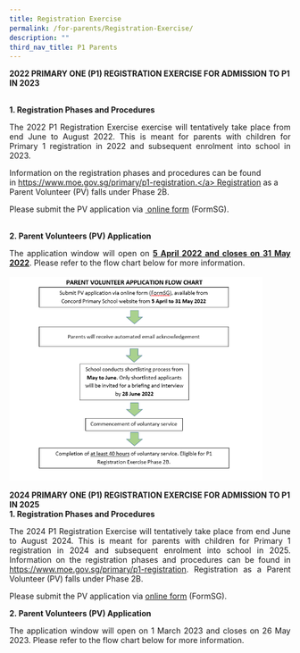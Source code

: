 ```yaml
---
title: Registration Exercise
permalink: /for-parents/Registration-Exercise/
description: ""
third_nav_title: P1 Parents
---
```

<b>2022 PRIMARY ONE (P1) REGISTRATION EXERCISE FOR ADMISSION TO P1 IN 2023</b>

  
<br>
<b>1. Registration Phases and Procedures</b>

<p style="text-align:justify">The 2022 P1 Registration Exercise exercise will tentatively take place from end June to August 2022. This is meant for parents with children for Primary 1 registration in 2022 and subsequent enrolment into school in 2023.

Information on the registration phases and procedures can be found in <a href="https://www.moe.gov.sg/primary/p1-registration" target="_blank" rel="noopener noreferrer">https://www.moe.gov.sg/primary/p1-registration.</a> Registration as a Parent Volunteer (PV) falls under Phase 2B.

Please submit the PV application via <a href="https://form.gov.sg/5e4dd3c087faa30011fc6bf4" target="_blank" rel="noopener noreferrer"> online form</a> (FormSG).

  
<br>
<b>2. Parent Volunteers (PV) Application</b>

<p style="text-align:justify">The application window will open on <b><u>5 April 2022 and closes on 31 May 2022</u></b>. Please refer to the flow chart below for more information.
<br><br>
<img style="width:90%" src="/images/PV Application Flowchart.png"><br>
	

<b>2024 PRIMARY ONE (P1) REGISTRATION EXERCISE FOR ADMISSION TO P1 IN 2025</b>
<br>
<b>1. Registration Phases and Procedures</b>

<p style="text-align:justify">The 2024 P1 Registration Exercise will tentatively take place from end June to August 2024. This is meant for parents with children for Primary 1 registration in 2024 and subsequent enrolment into school in 2025. Information on the registration phases and procedures can be found in <a href="https://www.moe.gov.sg/primary/p1-registration" target="_blank" rel="noopener noreferrer">https://www.moe.gov.sg/primary/p1-registration</a>. Registration as a Parent Volunteer (PV) falls under Phase 2B. 
	
Please submit the PV application via <a href="https://form.gov.sg/5e4dd3c087faa30011fc6bf4">online form</a> (FormSG).
<br>
	
<b>2. Parent Volunteers (PV) Application</b>

<p style="text-align:justify">The application window will open on 1 March 2023 and closes on 26 May 2023. Please refer to the flow chart below for more information.